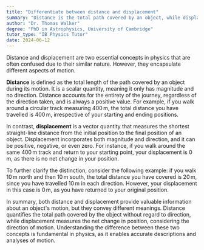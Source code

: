 ```yaml
---
title: "Differentiate between distance and displacement"
summary: "Distance is the total path covered by an object, while displacement is the shortest distance from the initial to the final position."
author: "Dr. Thomas Walker"
degree: "PhD in Astrophysics, University of Cambridge"
tutor_type: "IB Physics Tutor"
date: 2024-06-12
---
```


Distance and displacement are two essential concepts in physics that are often confused due to their similar nature. However, they encapsulate different aspects of motion. 

**Distance** is defined as the total length of the path covered by an object during its motion. It is a scalar quantity, meaning it only has magnitude and no direction. Distance accounts for the entirety of the journey, regardless of the direction taken, and is always a positive value. For example, if you walk around a circular track measuring $400 \, \text{m}$, the total distance you have travelled is $400 \, \text{m}$, irrespective of your starting and ending positions.

In contrast, **displacement** is a vector quantity that measures the shortest straight-line distance from the initial position to the final position of an object. Displacement incorporates both magnitude and direction, and it can be positive, negative, or even zero. For instance, if you walk around the same $400 \, \text{m}$ track and return to your starting point, your displacement is $0 \, \text{m}$, as there is no net change in your position.

To further clarify the distinction, consider the following example: if you walk $10 \, \text{m}$ north and then $10 \, \text{m}$ south, the total distance you have covered is $20 \, \text{m}$, since you have travelled $10 \, \text{m}$ in each direction. However, your displacement in this case is $0 \, \text{m}$, as you have returned to your original position.

In summary, both distance and displacement provide valuable information about an object's motion, but they convey different meanings. Distance quantifies the total path covered by the object without regard to direction, while displacement measures the net change in position, considering the direction of motion. Understanding the difference between these two concepts is fundamental in physics, as it enables accurate descriptions and analyses of motion.
    